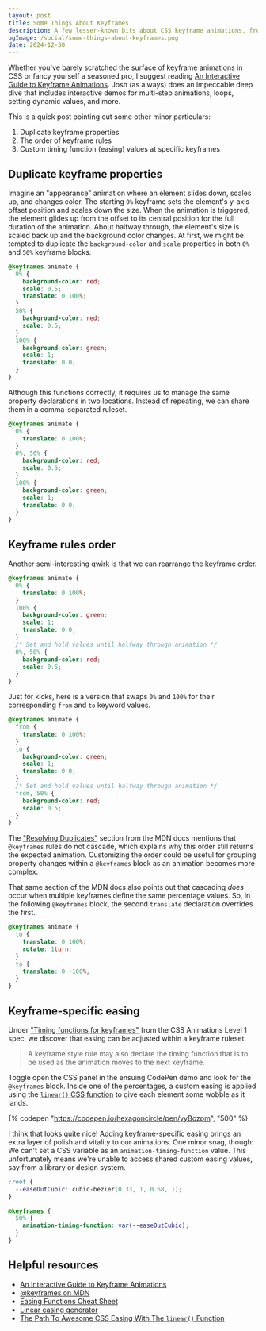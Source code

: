 ```yaml
---
layout: post
title: Some Things About Keyframes
description: A few lesser-known bits about CSS keyframe animations, from handling duplicate keyframe properties to customizing timing function easings within keyframe rulesets.
ogImage: /social/some-things-about-keyframes.png
date: 2024-12-30
---
```


Whether you've barely scratched the surface of keyframe animations in CSS or fancy yourself a seasoned pro, I suggest reading [An Interactive Guide to Keyframe Animations](https://www.joshwcomeau.com/animation/keyframe-animations/). Josh (as always) does an impeccable deep dive that includes interactive demos for multi-step animations, loops, setting dynamic values, and more.

This is a quick post pointing out some other minor particulars:

1. Duplicate keyframe properties
2. The order of keyframe rules
3. Custom timing function (easing) values at specific keyframes

## Duplicate keyframe properties

Imagine an "appearance" animation where an element slides down, scales up, and changes color. The starting `0%` keyframe sets the element's y-axis offset position and scales down the size. When the animation is triggered, the element glides up from the offset to its central position for the full duration of the animation. About halfway through, the element's size is scaled back up and the background color changes. At first, we might be tempted to duplicate the `background-color` and `scale` properties in both `0%` and `50%` keyframe blocks.

```css
@keyframes animate {
  0% {
    background-color: red;
    scale: 0.5;
    translate: 0 100%;
  }
  50% {
    background-color: red;
    scale: 0.5;
  }
  100% {
    background-color: green;
    scale: 1;
    translate: 0 0;
  }
}
```

Although this functions correctly, it requires us to manage the same property declarations in two locations. Instead of repeating, we can share them in a comma-separated ruleset.

```css
@keyframes animate {
  0% {
    translate: 0 100%;
  }
  0%, 50% {
    background-color: red;
    scale: 0.5;
  }
  100% {
    background-color: green;
    scale: 1;
    translate: 0 0;
  }
}
```

## Keyframe rules order

Another semi-interesting qwirk is that we can rearrange the keyframe order.

```css
@keyframes animate {
  0% {
    translate: 0 100%;
  }
  100% {
    background-color: green;
    scale: 1;
    translate: 0 0;
  }
  /* Set and hold values until halfway through animation */
  0%, 50% {
    background-color: red;
    scale: 0.5;
  }
}
```

Just for kicks, here is a version that swaps `0%` and `100%` for their corresponding `from` and `to` keyword values.

```css
@keyframes animate {
  from {
    translate: 0 100%;
  }
  to {
    background-color: green;
    scale: 1;
    translate: 0 0;
  }
  /* Set and hold values until halfway through animation */
  from, 50% {
    background-color: red;
    scale: 0.5;
  }
}
```

The ["Resolving Duplicates"](https://developer.mozilla.org/en-US/docs/Web/CSS/@keyframes#resolving_duplicates) section from the MDN docs mentions that `@keyframes` rules do not cascade, which explains why this order still returns the expected animation. Customizing the order could be useful for grouping property changes within a `@keyframes` block as an animation becomes more complex.

That same section of the MDN docs also points out that cascading _does_ occur when multiple keyframes define the same percentage values. So, in the following `@keyframes` block, the second `translate` declaration overrides the first.

```css
@keyframes animate {
  to {
    translate: 0 100%;
    rotate: 1turn;
  }
  to {
    translate: 0 -100%;
  }
}
```

## Keyframe-specific easing

Under ["Timing functions for keyframes"](https://www.w3.org/TR/css-animations-1/#timing-functions) from the CSS Animations Level 1 spec, we discover that easing can be adjusted within a keyframe ruleset.

> A keyframe style rule may also declare the timing function that is to be used as the animation moves to the next keyframe.

Toggle open the CSS panel in the ensuing CodePen demo and look for the `@keyframes` block. Inside one of the percentages, a custom easing is applied using the [`linear()` CSS function](https://developer.mozilla.org/en-US/docs/Web/CSS/easing-function/linear) to give each element some wobble as it lands.

{% codepen "https://codepen.io/hexagoncircle/pen/yyBozpm", "500" %}

I think that looks quite nice! Adding keyframe-specific easing brings an extra layer of polish and vitality to our animations. One minor snag, though: We can't set a CSS variable as an `animation-timing-function` value. This unfortunately means we're unable to access shared custom easing values, say from a library or design system.

```css
:root {
  --easeOutCubic: cubic-bezier(0.33, 1, 0.68, 1);
}

@keyframes {
  50% {
    animation-timing-function: var(--easeOutCubic);
  }
}
```

## Helpful resources

- [An Interactive Guide to Keyframe Animations](https://www.joshwcomeau.com/animation/keyframe-animations/)
- [@keyframes on MDN](https://developer.mozilla.org/en-US/docs/Web/CSS/@keyframes)
- [Easing Functions Cheat Sheet](https://easings.net/)
- [Linear easing generator](https://linear-easing-generator.netlify.app/)
- [The Path To Awesome CSS Easing With The `linear()` Function](https://www.smashingmagazine.com/2023/09/path-css-easing-linear-function/)